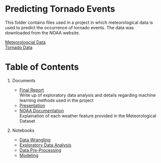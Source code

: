 # Predicting Tornado Events

This folder contains files used in a project in which meteorological data is used to predict the occurrence of tornado events. The data was downloaded from the NOAA website.

[Meteorologcial Data](https://www.ncei.noaa.gov/access/search/data-search/global-summary-of-the-day) <br>
[Tornado Data](https://www.ncdc.noaa.gov/stormevents/choosedates.jsp?statefips=28%2CMISSISSIPPI)

# Table of Contents

1. Documents
    - [Final Report](https://docs.google.com/document/d/1FVJhI2CPDv0RhPq2JczavW6O49VRtE7zojG_kc9BTwA/edit) <br>
      Write up of exploratory data analysis and details regarding machine learning methods used in the project
    - [Presentation](https://github.com/cmagganas/spotify/tree/main/github) <br>
    - [NOAA Documentation](https://github.com/gcolson11/Capstone_Tornado/blob/main/noaa_documentation.txt) <br>
      Explaination of each weather feature provided in the Meteorological Dataset
    
2. Notebooks
    - [Data Wrangling](https://github.com/gcolson11/Capstone_Tornado/blob/main/Notebooks/Data%20Wrangling.ipynb)
    - [Exploratory Data Analysis](https://github.com/gcolson11/Capstone_Tornado/blob/main/Notebooks/Exploratory%20Data%20Analysis.ipynb)
    - [Data Pre-Processing](https://github.com/gcolson11/Capstone_Tornado/blob/main/Notebooks/Pre-processing%20and%20Training%20Data%20Development.ipynb)
    - [Modeling](https://github.com/gcolson11/Capstone_Tornado/blob/main/Notebooks/Modeling.ipynb)
